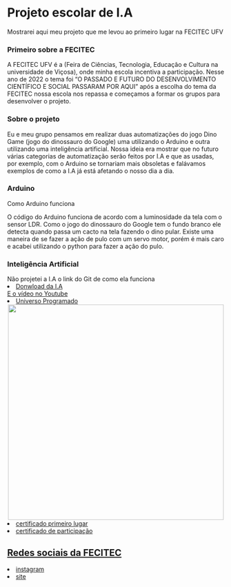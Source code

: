 # Projeto escolar de I.A
Mostrarei aqui meu projeto que me levou ao primeiro lugar na FECITEC UFV

<h3>Primeiro sobre a FECITEC</h3>
<p>A FECITEC UFV é a (Feira de Ciências, Tecnologia, Educação e Cultura na universidade de Viçosa), onde minha escola incentiva a participação. Nesse ano de 2022 o tema foi “O PASSADO E FUTURO DO DESENVOLVIMENTO CIENTÍFICO E SOCIAL PASSARAM POR AQUI” após a escolha do tema da FECITEC nossa escola nos repassa e começamos a formar os grupos para desenvolver o projeto.</p>

<h3>Sobre o projeto</h3>
<p>Eu e meu grupo pensamos em realizar duas automatizações do jogo Dino Game (jogo do dinossauro do Google) uma utilizando o Arduino e outra utilizando uma inteligência artificial. Nossa ideia era mostrar que no futuro várias categorias de automatização serão feitos por I.A e que as usadas, por exemplo, com o Arduino se tornariam mais obsoletas e falávamos exemplos de como a I.A já está afetando o nosso dia a dia.</p>

<h3>Arduino</h3>
<p>Como Arduino funciona</p>
O código do Arduino funciona de acordo com a luminosidade da tela com o sensor LDR. Como o jogo do dinossauro do Google tem o fundo branco ele detecta quando passa um cacto na tela fazendo o dino pular. Existe uma maneira de se fazer a ação de pulo com um servo motor, porém é mais caro e acabei utilizando o python para fazer a ação do pulo.

<h3>Inteligência Artificial</h3>
Não projetei a I.A o link do Git de como ela funciona
<li><a href="https://github.com/JVictorDias/Dinossauro-Google"</a>Donwload da I.A</li>
E o vídeo no Youtube
<li><a href="https://www.youtube.com/watch?v=NZlIYr1slAk&t=472s"</a>Universo Programado</li>

<div align="center">
<img src="https://user-images.githubusercontent.com/86499977/206063148-a5f79eb4-4ba3-4885-9995-c9092363e875.png" width="500px" </>
</div>

 <li><a href="https://github.com/joaoMatusalen/Projeto-escolar-de-Inteligencia-Artificial/files/10171874/certificado.de.primeiro.lugar.fecitec.pdf">certificado primeiro lugar</a></li>
 
<li><a href="https://github.com/joaoMatusalen/Projeto-escolar-de-Inteligencia-Artificial/files/10171875/certificado.de.participacao.fecitec.pdf"</a>certificado de participação</li>

<h2>Redes sociais da FECITEC</h2>
<li><a href="https://www.instagram.com/fecitec_ufv/"</a>instagram</li>
<li><a href="https://www.fecitec.caf.ufv.br/"</a>site</li>



